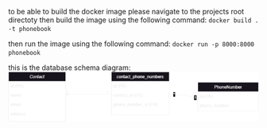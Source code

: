 to be able to build the docker image please navigate to the projects root directoty then build the image using the following command:
`docker build . -t phonebook`

then run the image using the following command:
`docker run -p 8000:8000 phonebook`



this is the database schema diagram:
![alt text](./diagram.png)